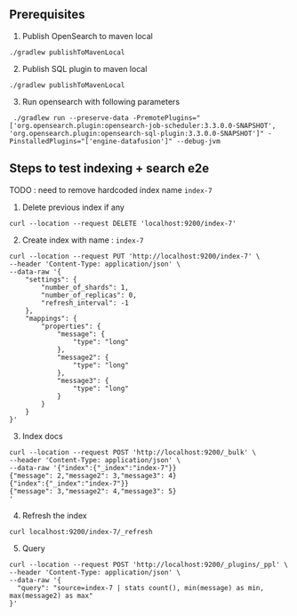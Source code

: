 
## Prerequisites

1. Publish OpenSearch to maven local
```
./gradlew publishToMavenLocal
```
2. Publish SQL plugin to maven local
```
./gradlew publishToMavenLocal
```
3. Run opensearch with following parameters
```
 ./gradlew run --preserve-data -PremotePlugins="['org.opensearch.plugin:opensearch-job-scheduler:3.3.0.0-SNAPSHOT', 'org.opensearch.plugin:opensearch-sql-plugin:3.3.0.0-SNAPSHOT']" -PinstalledPlugins="['engine-datafusion']" --debug-jvm
```


## Steps to test indexing + search e2e

TODO : need to remove hardcoded index name `index-7`

1. Delete previous index if any
```
curl --location --request DELETE 'localhost:9200/index-7'
```

2. Create index with name : `index-7`
```
curl --location --request PUT 'http://localhost:9200/index-7' \
--header 'Content-Type: application/json' \
--data-raw '{
    "settings": {
        "number_of_shards": 1,
        "number_of_replicas": 0,
        "refresh_interval": -1
    },
    "mappings": {
        "properties": {
            "message": {
                "type": "long"
            },
            "message2": {
                "type": "long"
            },
            "message3": {
                "type": "long"
            }
        }
    }
}'
```
3. Index docs
```
curl --location --request POST 'http://localhost:9200/_bulk' \
--header 'Content-Type: application/json' \
--data-raw '{"index":{"_index":"index-7"}}
{"message": 2,"message2": 3,"message3": 4}
{"index":{"_index":"index-7"}}
{"message": 3,"message2": 4,"message3": 5}
'
```
4. Refresh the index
```
curl localhost:9200/index-7/_refresh
```
5. Query
```
curl --location --request POST 'http://localhost:9200/_plugins/_ppl' \
--header 'Content-Type: application/json' \
--data-raw '{
  "query": "source=index-7 | stats count(), min(message) as min, max(message2) as max"
}'
```
